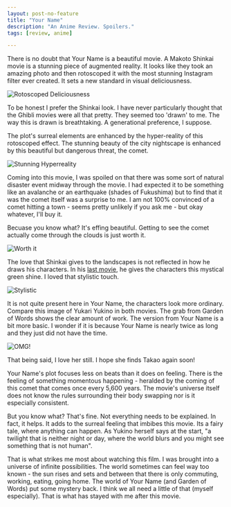 ```yaml
---
layout: post-no-feature
title: "Your Name"
description: "An Anime Review. Spoilers."
tags: [review, anime]

---
```


There is no doubt that Your Name is a beautiful movie. A Makoto Shinkai movie is a stunning piece of augmented reality. It looks like they took an amazing photo and then rotoscoped it with the most stunning Instagram filter ever created. It sets a new standard in visual deliciousness. 

![Rotoscoped Deliciousness](http://i.imgur.com/HpMacEM.jpg) 

To be honest I prefer the Shinkai look. I have never particularly thought that the Ghibli movies were all that pretty. They seemed too 'drawn' to me. The way this is drawn is breathtaking. A generational preference, I suppose. 

The plot's surreal elements are enhanced by the hyper-reality of this rotoscoped effect. The stunning beauty of the city nightscape is enhanced by this beautiful but dangerous threat, the comet. 

![Stunning Hyperreality](http://i.imgur.com/UNSkVqV.jpg)

Coming into this movie, I was spoiled on that there was some sort of natural disaster event midway through the movie. I had expected it to be something like an avalanche or an earthquake (shades of Fukushima) but to find that it was the comet itself was a surprise to me. I am not 100% convinced of a comet hitting a town - seems pretty unlikely if you ask me - but okay whatever, I'll buy it. 

Becuase you know what? It's effing beautiful. Getting to see the comet actually come through the clouds is just worth it. 

![Worth it](http://i.imgur.com/jKwaevs.jpg)

The love that Shinkai gives to the landscapes is not reflected in how he draws his characters. In his [last movie](https://myanimelist.net/anime/16782/Kotonoha_no_Niwa), he gives the characters this mystical green shine. I loved that stylistic touch. 

![Stylistic](http://i.imgur.com/iFTowyt.jpg)

It is not quite present here in Your Name, the characters look more ordinary. Compare this image of Yukari Yukino in both movies. The grab from Garden of Words shows the clear amount of work. The version from Your Name is a bit more basic. I wonder if it is because Your Name is nearly twice as long and they just did not have the time. 

![OMG!](http://i.imgur.com/m1WQrbF.jpg)

That being said, I love her still. I hope she finds Takao again soon! 

Your Name's plot focuses less on beats than it does on feeling. There is the feeling of something momentous happening - heralded by the coming of this comet that comes once every 5,600 years. The movie's universe itself does not know the rules surrounding their body swapping nor is it especially consistent. 

But you know what? That's fine. Not everything needs to be explained. In fact, it helps. It adds to the surreal feeling that imbibes this movie. Its a fairy tale, where anything can happen. As Yukino herself says at the start, "a twilight that is neither night or day, where the world blurs and you might see something that is not human". 

That is what strikes me most about watching this film. I was brought into a universe of infinite possibilities. The world sometimes can feel way too known - the sun rises and sets and between that there is only commuting, working, eating, going home. The world of Your Name (and Garden of Words) put some mystery back. I think we all need a little of that (myself especially). That is what has stayed with me after this movie. 